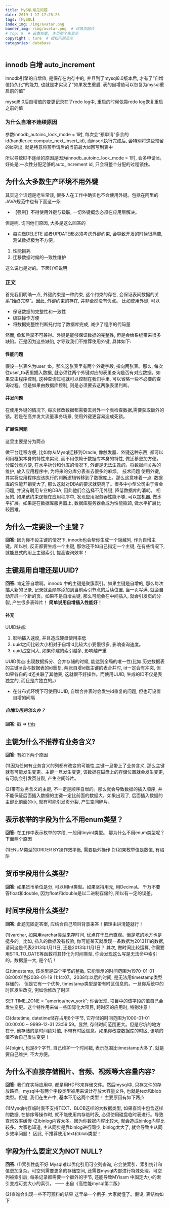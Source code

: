 ```yaml
---
title: MySQL常见问题
date: 2019-1-17 17:25:25
tags: [MySQL]
index_img: /img/avatar.png
banner_img: /img/avatar.png  # 详情页图片
# top: 9  # 设置权重, 主页那个先显示
copyright : ture  # 授权问题显示
categories: database
---
```


<!-- more -->

## innodb 自增 auto_increment

Innodb引擎的自增值, 是保存在内存中的, 并且到了mysql8.0版本后, 才有了“自增值持久化”的能力, 也就是才实现了"如果发生重启, 表的自增值可以恢复为mysql重启前的值"

mysql8.0后自增值的变更记录在了redo log中, 重启的时候依靠redo log恢复重启之前的值

### 为什么自增不连续原因
参数innodb_autoinc_lock_mode = 1时, 每次会“预申请”多余的id(handler.cc:compute_next_insert_id), 而insert执行完成后, 会特别将这些预留的id空出, 就是特意将预申请后的当前最大id回写到表中

所以导致ID不连续的原因是因为innodb_autoinc_lock_mode = 1时, 会多申请id。好处是:一次性分配足够的auto_increment id, 只会将整个分配的过程锁住。

## 为什么大多数生产环境不用外键
其实这个话题是老生常谈, 很多人在工作中确实也不会使用外键。包括在阿里的JAVA规范中也有下面这一条

- 【强制】不得使用外键与级联, 一切外键概念必须在应用层解决。

但是呢, 询问他们原因, 大多是这么回答的

- 每次做DELETE 或者UPDATE都必须考虑外键约束, 会导致开发的时候很痛苦,测试数据极为不方便。
1. 性能损耗
2. 迁移数据时候的一致性维护

这么说也是对的。下面详细说明

### 正文

首先我们明确一点, 外键约束是一种约束, 这个约束的存在, 会保证表间数据的关系“始终完整”。因此, 外键约束的存在, 并非全然没有优点。
比如使用外键, 可以

- 保证数据的完整性和一致性
- 级联操作方便
- 将数据完整性判断托付给了数据库完成, 减少了程序的代码量

然而, 鱼和熊掌不可兼得。外键是能够保证数据的完整性, 但是会给系统带来很多缺陷。正是因为这些缺陷, 才导致我们不推荐使用外键, 具体如下:

#### 性能问题

假设一张表名为user_tb。那么这张表里有两个外键字段, 指向两张表。那么, 每次往user_tb表里插入数据, 就必须往两个外键对应的表里查询是否有对应数据。如果交由程序控制, 这种查询过程就可以控制在我们手里, 可以省略一些不必要的查询过程。但是如果由数据库控制, 则是必须要去这两张表里判断。

#### 并发问题

在使用外键的情况下, 每次修改数据都需要去另外一个表检查数据,需要获取额外的锁。若是在高并发大流量事务场景, 使用外键更容易造成死锁。

#### 扩展性问题

这里主要是分为两点

做平台迁移方便, 比如你从Mysql迁移到Oracle, 像触发器、外键这种东西, 都可以利用框架本身的特性来实现, 而不用依赖于数据库本身的特性, 做迁移更加方便。
分库分表方便, 在水平拆分和分库的情况下, 外键是无法生效的。将数据间关系的维护, 放入应用程序中, 为将来的分库分表省去很多的麻烦。
技术问题
使用外键, 其实将应用程序应该执行的判断逻辑转移到了数据库上。那么这意味着一点, 数据库的性能开销变大了, 那么这就对DBA的要求就更高了。很多中小型公司由于资金问题, 并没有聘用专业的DBA, 因此他们会选择不用外键, 降低数据库的消耗。
相反的, 如果该约束逻辑在应用程序中, 发现应用服务器性能不够, 可以加机器, 做水平扩展。如果是在数据库服务器上, 数据库服务器会成为性能瓶颈, 做水平扩展比较困难。


## 为什么一定要设一个主键？

**回答:** 因为你不设主键的情况下, innodb也会帮你生成一个隐藏列, 作为自增主键。所以啦, 反正都要生成一个主键, 那你还不如自己指定一个主键, 在有些情况下, 就能显式的用上主键索引, 提高查询效率！

## 主键是用自增还是UUID?

**回答:** 肯定答自增啊。innodb 中的主键是聚簇索引。如果主键是自增的, 那么每次插入新的记录, 记录就会顺序添加到当前索引节点的后续位置, 当一页写满, 就会自动开辟一个新的页。如果不是自增主键, 那么可能会在中间插入, 就会引发页的分裂, 产生很多表碎片！  **简单说用自增插入性能好！**

#### 补充
UUID缺点: 
1. 影响插入速度,  并且造成硬盘使用率低
2. uuid之间比较大小相对于自增id比较大小要慢很多,  影响查询速度。
3. uuid占空间大,  如果你建的索引越多,  影响越严重

UUID优点:出现数据拆分、合并存储的时候, 能达到全局的唯一性(比如:历史数据表的主键id会与数据表的id重复, 两张自增id做主键的表合并时, id一定会有冲突, 但如果各自的id还关联了其他表, 这就很不好操作。而使用UUID, 生成的ID不仅是表独立的, 而且是库独立的。)
- 在分布式环境下可使用UUID, 自增合并表时会发生id重复的问题, 但也可设置自增的间隔

##### 自增ID用完怎么办？

**回答:** 戳 => [this](https://www.cnblogs.com/rjzheng/p/10669043.html)

## 主键为什么不推荐有业务含义?
**回答:** 有如下两个原因

(1)因为任何有业务含义的列都有改变的可能性,主键一旦带上了业务含义, 那么主键就有可能发生变更。主键一旦发生变更, 该数据在磁盘上的存储位置就会发生变更, 有可能会引发页分裂, 产生空间碎片。

(2)带有业务含义的主键, 不一定是顺序自增的。那么就会导致数据的插入顺序, 并不能保证后面插入数据的主键一定比前面的数据大。如果出现了, 后面插入数据的主键比前面的小, 就有可能引发页分裂, 产生空间碎片。

## 表示枚举的字段为什么不用enum类型？

**回答:** 在工作中表示枚举的字段, 一般用tinyint类型。
那为什么不用enum类型呢？下面两个原因

(1)ENUM类型的ORDER BY操作效率低, 需要额外操作
(2)如果枚举值是数值, 有陷阱

## 货币字段用什么类型?

**回答:** 如果货币单位是分, 可以用Int类型。如果坚持用元, 用Decimal。
千万不要答float和double, 因为float和double是以二进制存储的, 所以有一定的误差。

## 时间字段用什么类型?
**回答:** 此题无固定答案, 应结合自己项目背景来答！把理由讲清楚就行！

(1)varchar, 如果用varchar类型来存时间, 优点在于显示直观。但是坑的地方也是挺多的。比如, 插入的数据没有校验, 你可能某天就发现一条数据为2013111的数据, 请问这是代表2013年1月11日, 还是2013年11月1日？
其次, 做时间比较运算, 你需要用STR_TO_DATE等函数将其转化为时间类型, 你会发现这么写是无法命中索引的。数据量一大, 是个坑！

(2)timestamp, 该类型是四个字节的整数, 它能表示的时间范围为1970-01-01 08:00:01到2038-01-19 11:14:07。2038年以后的时间, 是无法用timestamp类型存储的。
但是它有一个优势, timestamp类型是带有时区信息的。一旦你系统中的时区发生改变, 例如你修改了时区

SET TIME_ZONE = "america/new_york";
你会发现, 项目中的该字段的值自己会发生变更。这个特性用来做一些国际化大项目, 跨时区的应用时, 特别注意！

(3)datetime, datetime储存占用8个字节, 它存储的时间范围为1000-01-01 00:00:00 ~ 9999-12-31 23:59:59。显然, 存储时间范围更大。但是它坑的地方在于, 他存储的是时间绝对值, 不带有时区信息。如果你改变数据库的时区, 该项的值不会自己发生变更！

(4)bigint, 也是8个字节, 自己维护一个时间戳, 表示范围比timestamp大多了, 就是要自己维护, 不大方便。

## 为什么不直接存储图片、音频、视频等大容量内容?
**回答:** 我们在实际应用中, 都是用HDFS来存储文件。然后mysql中, 只存文件的存放路径。mysql中有两个字段类型被用来设计存放大容量文件, 也就是text和blob类型。但是, 我们在生产中, 基本不用这两个类型！
主要原因有如下两点

(1)Mysql内存临时表不支持TEXT、BLOB这样的大数据类型, 如果查询中包含这样的数据, 在排序等操作时, 就不能使用内存临时表, 必须使用磁盘临时表进行。导致查询效率缓慢
(2)binlog内容太多。因为你数据内容比较大, 就会造成binlog内容比较多。大家也知道, 主从同步是靠binlog进行同步, binlog太大了, 就会导致主从同步效率问题！
因此, 不推荐使用text和blob类型！

## 字段为什么要定义为NOT NULL?
**回答:** 
(1)索引性能不好
Mysql难以优化引用可空列查询, 它会使索引、索引统计和值更加复杂。可空列需要更多的存储空间, 还需要mysql内部进行特殊处理。可空列被索引后, 每条记录都需要一个额外的字节, 还能导致MYisam 中固定大小的索引变成可变大小的索引。
—— 出自《高性能mysql第二版》

(2)查询会出现一些不可预料的结果
这里举一个例子, 大家就懂了。假设, 表结构如下

